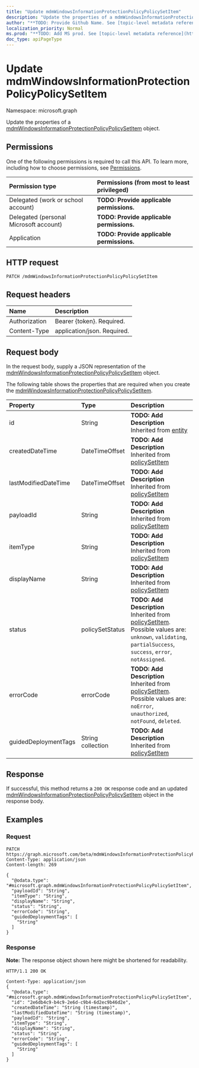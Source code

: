 ```yaml
---
title: "Update mdmWindowsInformationProtectionPolicyPolicySetItem"
description: "Update the properties of a mdmWindowsInformationProtectionPolicyPolicySetItem object."
author: "**TODO: Provide Github Name. See [topic-level metadata reference](https://msgo.azurewebsites.net/add/document/guidelines/metadata.html#topic-level-metadata)**"
localization_priority: Normal
ms.prod: "**TODO: Add MS prod. See [topic-level metadata reference](https://msgo.azurewebsites.net/add/document/guidelines/metadata.html#topic-level-metadata)**"
doc_type: apiPageType
---
```


# Update mdmWindowsInformationProtectionPolicyPolicySetItem
Namespace: microsoft.graph

Update the properties of a [mdmWindowsInformationProtectionPolicyPolicySetItem](../resources/intune-mdmwindowsinformationprotectionpolicypolicysetitem.md) object.

## Permissions
One of the following permissions is required to call this API. To learn more, including how to choose permissions, see [Permissions](/graph/permissions-reference).

|Permission type|Permissions (from most to least privileged)|
|:---|:---|
|Delegated (work or school account)|**TODO: Provide applicable permissions.**|
|Delegated (personal Microsoft account)|**TODO: Provide applicable permissions.**|
|Application|**TODO: Provide applicable permissions.**|

## HTTP request

<!-- {
  "blockType": "ignored"
}
-->
``` http
PATCH /mdmWindowsInformationProtectionPolicyPolicySetItem
```

## Request headers
|Name|Description|
|:---|:---|
|Authorization|Bearer {token}. Required.|
|Content-Type|application/json. Required.|

## Request body
In the request body, supply a JSON representation of the [mdmWindowsInformationProtectionPolicyPolicySetItem](../resources/intune-mdmwindowsinformationprotectionpolicypolicysetitem.md) object.

The following table shows the properties that are required when you create the [mdmWindowsInformationProtectionPolicyPolicySetItem](../resources/intune-mdmwindowsinformationprotectionpolicypolicysetitem.md).

|Property|Type|Description|
|:---|:---|:---|
|id|String|**TODO: Add Description** Inherited from [entity](../resources/entity.md)|
|createdDateTime|DateTimeOffset|**TODO: Add Description** Inherited from [policySetItem](../resources/intune-policysetitem.md)|
|lastModifiedDateTime|DateTimeOffset|**TODO: Add Description** Inherited from [policySetItem](../resources/intune-policysetitem.md)|
|payloadId|String|**TODO: Add Description** Inherited from [policySetItem](../resources/intune-policysetitem.md)|
|itemType|String|**TODO: Add Description** Inherited from [policySetItem](../resources/intune-policysetitem.md)|
|displayName|String|**TODO: Add Description** Inherited from [policySetItem](../resources/intune-policysetitem.md)|
|status|policySetStatus|**TODO: Add Description** Inherited from [policySetItem](../resources/intune-policysetitem.md). Possible values are: `unknown`, `validating`, `partialSuccess`, `success`, `error`, `notAssigned`.|
|errorCode|errorCode|**TODO: Add Description** Inherited from [policySetItem](../resources/intune-policysetitem.md). Possible values are: `noError`, `unauthorized`, `notFound`, `deleted`.|
|guidedDeploymentTags|String collection|**TODO: Add Description** Inherited from [policySetItem](../resources/intune-policysetitem.md)|



## Response

If successful, this method returns a `200 OK` response code and an updated [mdmWindowsInformationProtectionPolicyPolicySetItem](../resources/intune-mdmwindowsinformationprotectionpolicypolicysetitem.md) object in the response body.

## Examples

### Request
<!-- {
  "blockType": "request",
  "name": "update_mdmwindowsinformationprotectionpolicypolicysetitem"
}
-->
``` http
PATCH https://graph.microsoft.com/beta/mdmWindowsInformationProtectionPolicyPolicySetItem
Content-Type: application/json
Content-length: 269

{
  "@odata.type": "#microsoft.graph.mdmWindowsInformationProtectionPolicyPolicySetItem",
  "payloadId": "String",
  "itemType": "String",
  "displayName": "String",
  "status": "String",
  "errorCode": "String",
  "guidedDeploymentTags": [
    "String"
  ]
}
```


### Response
**Note:** The response object shown here might be shortened for readability.
<!-- {
  "blockType": "response",
  "truncated": true
}
-->
``` http
HTTP/1.1 200 OK

Content-Type: application/json
{
  "@odata.type": "#microsoft.graph.mdmWindowsInformationProtectionPolicyPolicySetItem",
  "id": "2e6db4c9-b4c9-2e6d-c9b4-6d2ec9b46d2e",
  "createdDateTime": "String (timestamp)",
  "lastModifiedDateTime": "String (timestamp)",
  "payloadId": "String",
  "itemType": "String",
  "displayName": "String",
  "status": "String",
  "errorCode": "String",
  "guidedDeploymentTags": [
    "String"
  ]
}
```

